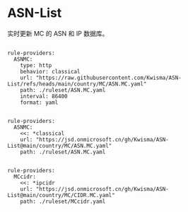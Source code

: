 
# ASN-List

实时更新 MC 的 ASN 和 IP 数据库。

<pre><code class="language-javascript">
rule-providers:
  ASNMC:
    type: http
    behavior: classical
    url: "https://raw.githubusercontent.com/Kwisma/ASN-List/refs/heads/main/country/MC/ASN.MC.yaml"
    path: ./ruleset/ASN.MC.yaml
    interval: 86400
    format: yaml
</code></pre>

<pre><code class="language-javascript">
rule-providers:
  ASNMC:
    <<: *classical
    url: "https://jsd.onmicrosoft.cn/gh/Kwisma/ASN-List@main/country/MC/ASN.MC.yaml"
    path: ./ruleset/ASN.MC.yaml
</code></pre>

<pre><code class="language-javascript">
rule-providers:
  MCcidr:
    <<: *ipcidr
    url: "https://jsd.onmicrosoft.cn/gh/Kwisma/ASN-List@main/country/MC/CIDR.MC.yaml"
    path: ./ruleset/MCcidr.yaml
</code></pre>